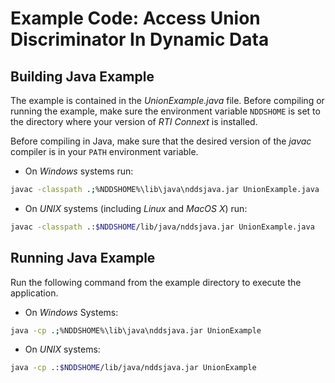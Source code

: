 # Example Code: Access Union Discriminator In Dynamic Data

## Building Java Example

The example is contained in the *UnionExample.java* file. Before compiling or
running the example, make sure the environment variable `NDDSHOME` is set to the
directory where your version of *RTI Connext* is installed.

Before compiling in Java, make sure that the desired version of the *javac*
compiler is in your `PATH` environment variable.

- On *Windows* systems run:

```sh
javac -classpath .;%NDDSHOME%\lib\java\nddsjava.jar UnionExample.java
```

- On *UNIX* systems (including *Linux* and *MacOS X*) run:

```sh
javac -classpath .:$NDDSHOME/lib/java/nddsjava.jar UnionExample.java
```

## Running Java Example

Run the following command from the example directory to execute the application.

- On *Windows* Systems:

```sh
java -cp .;%NDDSHOME%\lib\java\nddsjava.jar UnionExample
```

- On *UNIX* systems:

```sh
java -cp .:$NDDSHOME/lib/java/nddsjava.jar UnionExample
```
